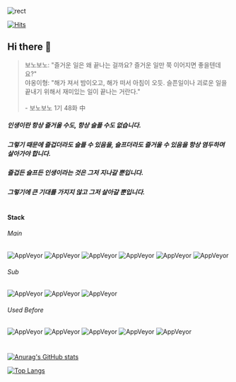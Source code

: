 ![rect](https://capsule-render.vercel.app/api?type=rect&color=gradient&text=%20%20Hello%20World!%20%20&fontAlign=50&fontSize=30&textBg=true&animation=fadeIn)

[![Hits](https://hits.seeyoufarm.com/api/count/incr/badge.svg?url=https%3A%2F%2Fgithub.com%2FLipCoder&count_bg=%2379C83D&title_bg=%23555555&icon=&icon_color=%23E7E7E7&title=hits&edge_flat=false)](https://hits.seeyoufarm.com)  
## Hi there 👋

>
> 보노보노: "즐거운 일은 왜 끝나는 걸까요? 즐거운 일만 쭉 이어지면 좋을텐데요?"
> <br>
> 야옹이형: "해가 져서 밤이오고, 해가 떠서 아침이 오듯. 슬픈일이나 괴로운 일을 끝내기 위해서 재미있는 일이 끝나는 거란다."
> <br><br>
> \- 보노보노 1기 48화 中
>

##### 인생이란 항상 즐거울 수도, 항상 슬플 수도 없습니다.
##### 그렇기 때문에 즐겁더라도 슬플 수 있음을, 슬프더라도 즐거울 수 있음을 항상 염두하며 살아가야 합니다.
##### 즐겁든 슬프든 인생이라는 것은 그저 지나갈 뿐입니다.
##### 그렇기에 큰 기대를 가지지 않고 그저 살아갈 뿐입니다.

#
#### Stack  

###### Main 
![AppVeyor](https://img.shields.io/static/v1?label=&message=Java&color=blue) ![AppVeyor](https://img.shields.io/static/v1?label=&message=Spring&color=green) ![AppVeyor](https://img.shields.io/static/v1?label=&message=MariaDB&color=red) ![AppVeyor](https://img.shields.io/static/v1?label=&message=Linux&color=yellow) ![AppVeyor](https://img.shields.io/static/v1?label=&message=AWS&color=yellow) ![AppVeyor](https://img.shields.io/static/v1?label=&message=Jenkins&color=yellow)
###### Sub
![AppVeyor](https://img.shields.io/static/v1?label=&message=JavaScript&color=blue) ![AppVeyor](https://img.shields.io/static/v1?label=&message=Vue.js&color=green) ![AppVeyor](https://img.shields.io/static/v1?label=&message=Node.js&color=green)
###### Used Before  
![AppVeyor](https://img.shields.io/static/v1?label=&message=C&color=grey) ![AppVeyor](https://img.shields.io/static/v1?label=&message=C%2B%2B&color=blue) ![AppVeyor](https://img.shields.io/static/v1?label=&message=DirectX9&color=black) ![AppVeyor](https://img.shields.io/static/v1?label=&message=DirectX11&color=black) ![AppVeyor](https://img.shields.io/static/v1?label=&message=Unreal%20Engine&color=blueviolet) 
#
               

[![Anurag's GitHub stats](https://github-readme-stats.vercel.app/api?username=NoPainNoLife&show_icons=true&theme=cobalt)](https://github.com/anuraghazra/github-readme-stats)

[![Top Langs](https://github-readme-stats.vercel.app/api/top-langs/?username=NoPainNoLife)](https://github.com/anuraghazra/github-readme-stats)
